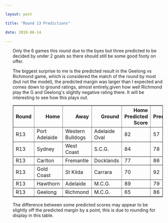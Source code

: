 ```yaml
---

layout: post

title: "Round 13 Predictions"

date: 2018-06-14

---
```

<ul class="post">

<div class="blurb">

<p>Only the 6 games this round due to the byes but three predicted to be decided by under 2 goals so there should still be some good footy on offer.</p>
<p>The biggest surprise to me is the predicted result in the Geelong vs Richmond game, which is considered the match of the round by most (but not the model),  the predicted margin was larger than I expected and comes down to ground ratings, almost entirely,given how well Richmond play the G and Geelong's slightly negative rating there. It will be interesting to see how this plays out.</p>
<p></p>


<table border="1" class="dataframe">   <thead>     <tr style="text-align: right;">       <th>Round</th>       <th>Home</th>       <th>Away</th>       <th>Ground</th>       <th>Home Predicted Score</th>       <th>Away Predicted Score</th>       <th>Predicted Margin</th>     </tr>   </thead>   <tbody>     <tr>       <td>R13</td>       <td>Port Adelaide</td>       <td>Western Bulldogs</td>       <td>Adelaide Oval</td>       <td>82</td>       <td>57</td>       <td>25</td>     </tr>     <tr>       <td>R13</td>       <td>Sydney</td>       <td>West Coast</td>       <td>S.C.G.</td>       <td>84</td>       <td>78</td>       <td>5</td>     </tr>     <tr>       <td>R13</td>       <td>Carlton</td>       <td>Fremantle</td>       <td>Docklands</td>       <td>77</td>       <td>86</td>       <td>-9</td>     </tr>     <tr>       <td>R13</td>       <td>Gold Coast</td>       <td>St Kilda</td>       <td>Carrara</td>       <td>70</td>       <td>92</td>       <td>-22</td>     </tr>     <tr>       <td>R13</td>       <td>Hawthorn</td>       <td>Adelaide</td>       <td>M.C.G.</td>       <td>89</td>       <td>79</td>       <td>10</td>     </tr>     <tr>       <td>R13</td>       <td>Geelong</td>       <td>Richmond</td>       <td>M.C.G.</td>       <td>65</td>       <td>86</td>       <td>-20</td>     </tr>   </tbody> </table>

<p>The difference between some predicted scores may appear to be slightly off the predicted margin by a point, this is due to rounding for display in this table.</p>

</div><!-- /.blurb -->	

</ul>
